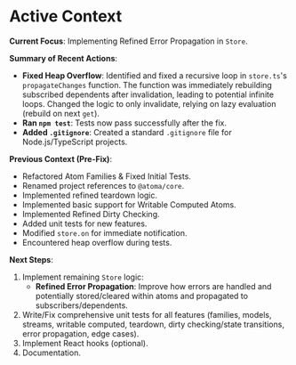 # Active Context

**Current Focus**: Implementing Refined Error Propagation in `Store`.

**Summary of Recent Actions**:
- **Fixed Heap Overflow**: Identified and fixed a recursive loop in `store.ts`'s `propagateChanges` function. The function was immediately rebuilding subscribed dependents after invalidation, leading to potential infinite loops. Changed the logic to only invalidate, relying on lazy evaluation (rebuild on next `get`).
- **Ran `npm test`**: Tests now pass successfully after the fix.
- **Added `.gitignore`**: Created a standard `.gitignore` file for Node.js/TypeScript projects.

**Previous Context (Pre-Fix)**:
- Refactored Atom Families & Fixed Initial Tests.
- Renamed project references to `@atoma/core`.
- Implemented refined teardown logic.
- Implemented basic support for Writable Computed Atoms.
- Implemented Refined Dirty Checking.
- Added unit tests for new features.
- Modified `store.on` for immediate notification.
- Encountered heap overflow during tests.

**Next Steps**:
1. Implement remaining `Store` logic:
    - **Refined Error Propagation**: Improve how errors are handled and potentially stored/cleared within atoms and propagated to subscribers/dependents.
2. Write/Fix comprehensive unit tests for all features (families, models, streams, writable computed, teardown, dirty checking/state transitions, error propagation, edge cases).
3. Implement React hooks (optional).
4. Documentation.